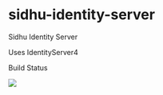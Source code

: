 # sidhu-identity-server

Sidhu Identity Server

Uses IdentityServer4

Build Status

[<img src="https://tejsidhu.visualstudio.com/_apis/public/build/definitions/129053fe-9356-4dc7-8317-d8c82db2eb2c/1/badge"/>](https://tejsidhu.visualstudio.com/PhoneBook/_build/index?definitionId=1)
